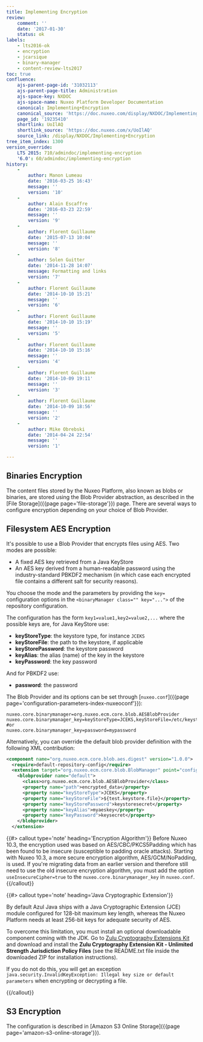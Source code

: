 ```yaml
---
title: Implementing Encryption
review:
    comment: ''
    date: '2017-01-30'
    status: ok
labels:
    - lts2016-ok
    - encryption
    - jcarsique
    - binary-manager
    - content-review-lts2017
toc: true
confluence:
    ajs-parent-page-id: '31032113'
    ajs-parent-page-title: Administration
    ajs-space-key: NXDOC
    ajs-space-name: Nuxeo Platform Developer Documentation
    canonical: Implementing+Encryption
    canonical_source: 'https://doc.nuxeo.com/display/NXDOC/Implementing+Encryption'
    page_id: '19235410'
    shortlink: UoIlAQ
    shortlink_source: 'https://doc.nuxeo.com/x/UoIlAQ'
    source_link: /display/NXDOC/Implementing+Encryption
tree_item_index: 1300
version_override:
    LTS 2015: 710/admindoc/implementing-encryption
    '6.0': 60/admindoc/implementing-encryption
history:
    -
        author: Manon Lumeau
        date: '2016-03-25 16:43'
        message: ''
        version: '10'
    -
        author: Alain Escaffre
        date: '2016-03-23 22:59'
        message: ''
        version: '9'
    -
        author: Florent Guillaume
        date: '2015-07-13 10:04'
        message: ''
        version: '8'
    -
        author: Solen Guitter
        date: '2014-11-28 14:07'
        message: Formatting and links
        version: '7'
    -
        author: Florent Guillaume
        date: '2014-10-10 15:21'
        message: ''
        version: '6'
    -
        author: Florent Guillaume
        date: '2014-10-10 15:19'
        message: ''
        version: '5'
    -
        author: Florent Guillaume
        date: '2014-10-10 15:16'
        message: ''
        version: '4'
    -
        author: Florent Guillaume
        date: '2014-10-09 19:11'
        message: ''
        version: '3'
    -
        author: Florent Guillaume
        date: '2014-10-09 18:56'
        message: ''
        version: '2'
    -
        author: Mike Obrebski
        date: '2014-04-24 22:54'
        message: ''
        version: '1'

---
```

## Binaries Encryption

The content files stored by the Nuxeo Platform, also known as blobs or binaries, are stored using the Blob Provider abstraction, as described in the [File Storage]({{page page='file-storage'}}) page. There are several ways to configure encryption depending on your choice of Blob Provider.

## Filesystem AES Encryption

It's possible to use a Blob Provider that encrypts files using AES. Two modes are possible:

*   A fixed AES key retrieved from a Java KeyStore
*   An AES key derived from a human-readable password using the industry-standard PBKDF2 mechanism (in which case each encrypted file contains a different salt for security reasons).

You choose the mode and the parameters by providing the `key=` configuration options in the `<binaryManager class="" key="...">` of the repository configuration.

The configuration has the form `key1=value1,key2=value2,...` where the possible keys are, for Java KeyStore use:

*   **keyStoreType**: the keystore type, for instance `JCEKS`
*   **keyStoreFile**: the path to the keystore, if applicable
*   **keyStorePassword**: the keystore password
*   **keyAlias**: the alias (name) of the key in the keystore
*   **keyPassword**: the key password

And for PBKDF2 use:

*   **password**: the password

The Blob Provider and its options can be set through [`nuxeo.conf`]({{page page='configuration-parameters-index-nuxeoconf'}}):

```
nuxeo.core.binarymanager=org.nuxeo.ecm.core.blob.AESBlobProvider
nuxeo.core.binarymanager_key=keyStoreType=JCEKS,keyStoreFile=/etc/keystore.jceks,keyStorePassword=changeit,keyAlias=mykey,keyPassword=changeittoo
#or
nuxeo.core.binarymanager_key=password=mypassword
```

Alternatively, you can override the default blob provider definition with the following XML contribution:

```xml
<component name="org.nuxeo.ecm.core.blob.aes.digest" version="1.0.0">
  <require>default-repository-config</require>
  <extension target="org.nuxeo.ecm.core.blob.BlobManager" point="configuration">
    <blobprovider name="default">
      <class>org.nuxeo.ecm.core.blob.AESBlobProvider</class>
      <property name="path">encrypted_data</property>
      <property name="keyStoreType">JCEKS</property>
      <property name="keyStoreFile">${test.keystore.file}</property>
      <property name="keyStorePassword">keystoresecret</property>
      <property name="keyAlias">myaeskey</property>
      <property name="keyPassword">keysecret</property>
    </blobprovider>
  </extension>
```

{{#> callout type='note' heading='Encryption Algorithm'}}
Before Nuxeo 10.3, the encryption used was based on AES/CBC/PKCS5Padding which has been found to be insecure (susceptible to padding oracle attacks).
Starting with Nuxeo 10.3, a more secure encryption algorithm, AES/GCM/NoPadding, is used. If you're migrating data from an earlier version and therefore still
need to use the old insecure encryption algorithm, you must add the option `useInsecureCipher=true` to the `nuxeo.core.binarymanager_key` in `nuxeo.conf`.
{{/callout}}

{{#> callout type='note' heading='Java Cryptographic Extension'}}

By default Azul Java ships with a Java Cryptographic Extension (JCE) module configured for 128-bit maximum key length, whereas the Nuxeo Platform needs at least 256-bit keys for adequate security of AES.

To overcome this limitation, you must install an optional downloadable component coming with the JDK. Go to [Zulu Cryptography Extensions Kit](https://www.azul.com/products/zulu-and-zulu-enterprise/zulu-cryptography-extension-kit/) and download and install the **Zulu Cryptography Extension Kit - Unlimited Strength Jurisdiction Policy Files** (see the README.txt file inside the downloaded ZIP for installation instructions).

If you do not do this, you will get an exception `java.security.InvalidKeyException: Illegal key size or default parameters` when encrypting or decrypting a file.

{{/callout}}


## S3 Encryption

The configuration is described in [Amazon S3 Online Storage]({{page page='amazon-s3-online-storage'}}).

